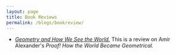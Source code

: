 ```yaml
---
layout: page
title: Book Reviews
permalink: /blogs/bookreview/
---
```


* [*Geometry and How We See the World.*](http://coopersquarereview.org/review/geometry-and-how-we-see-the-world/?fbclid=IwAR2jKPIhtPjXvVv1AGt78enABCVFyTa0sY5L_XYTwRLsR17KjyjvPERFmu8) This is a review on Amir Alexander's *Proof! How the World Became Geometrical.*



